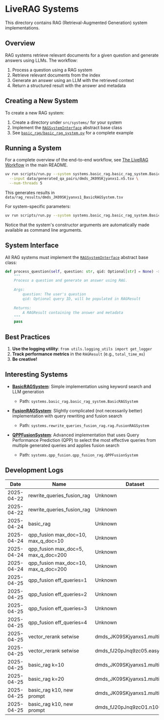 # LiveRAG Systems

This directory contains RAG (Retrieval-Augmented Generation) system implementations.

## Overview

RAG systems retrieve relevant documents for a given question and generate answers using LLMs. The workflow:

1. Process a question using a RAG system
2. Retrieve relevant documents from the index
3. Generate an answer using an LLM with the retrieved context
4. Return a structured result with the answer and metadata

## Creating a New System

To create a new RAG system:

1. Create a directory under `src/systems/` for your system
2. Implement the [`RAGSystemInterface`](./rag_system_interface.py) abstract base class
3. See [`basic_rag/basic_rag_system.py`](./basic_rag/basic_rag_system.py) for a complete example

## Running a System

For a complete overview of the end-to-end workflow, see [The LiveRAG Workflow](../../README.md#the-liverag-workflow) in the main README.

```bash
uv run scripts/run.py --system systems.basic_rag.basic_rag_system.BasicRAGSystem \
  --input data/generated_qa_pairs/dmds_JK09SKjyanxs1.n5.tsv \
  --num-threads 5
```

This generates results in `data/rag_results/dmds_JK09SKjyanxs1_BasicRAGSystem.tsv`

For system-specific parameters:

```bash
uv run scripts/run.py --system systems.basic_rag.basic_rag_system.BasicRAGSystem --help
```

Notice that the system's constructor arguments are automatically made available as command line arguments.

## System Interface

All RAG systems must implement the [`RAGSystemInterface`](./rag_system_interface.py) abstract base class:

```python
def process_question(self, question: str, qid: Optional[str] = None) -> RAGResult:
    """
    Process a question and generate an answer using RAG.
    
    Args:
        question: The user's question
        qid: Optional query ID, will be populated in RAGResult
        
    Returns:
        A RAGResult containing the answer and metadata
    """
    pass
```

## Best Practices

1. **Use the logging utility**: `from utils.logging_utils import get_logger`
2. **Track performance metrics** in the `RAGResult` (e.g., `total_time_ms`)
3. **Be creative!**

## Interesting Systems

- **[BasicRAGSystem](./basic_rag/basic_rag_system.py)**: Simple implementation using keyword search and LLM generation
  - Path: `systems.basic_rag.basic_rag_system.BasicRAGSystem`

- **[FusionRAGSystem](./rewrite_queries_fusion_rag/rag.py)**: Slightly complicated (not necessarily better) implementation with query rewriting and fusion search
  - Path: `systems.rewrite_queries_fusion_rag.rag.FusionRAGSystem`

- **[QPPFusionSystem](./qpp_fusion/qpp_fusion_rag.py)**: Advanced implementation that uses Query Performance Prediction (QPP) to select the most effective queries from multiple generated queries and applies fusion search
  - Path: `systems.qpp_fusion.qpp_fusion_rag.QPPFusionSystem`

## Development Logs

| Date | Name | Dataset | Relevance | Faithfulness |
|------|------|---------|--------------------:|----------------------:|
| 2025-04-22 | rewrite_queries_fusion_rag | Unknown | 1.57 | 0.57 |
| 2025-04-22 | rewrite_queries_fusion_rag | Unknown | 1.50 | 0.66 |
| 2025-04-24 | basic_rag | Unknown | 1.51 | 0.43 |
| 2025-04-24 | qpp_fusion max_doc=10, max_q_doc=10 | Unknown | 1.57 | 0.64 |
| 2025-04-24 | qpp_fusion max_doc=5, max_q_doc=200 | Unknown | 1.34 | 0.63 |
| 2025-04-24 | qpp_fusion max_doc=10, max_q_doc=200 | Unknown | 1.36 | 0.56 |
| 2025-04-25 | qpp_fusion eff_queries=1 | Unknown | 1.25 | 0.55 |
| 2025-04-25 | qpp_fusion eff_queries=2 | Unknown | 1.34 | 0.5 |
| 2025-04-25 | qpp_fusion eff_queries=3 | Unknown | 1.33 | 0.64 |
| 2025-04-25 | qpp_fusion eff_queries=4 | Unknown | 1.42 | 0.58 |
| 2025-04-25 | vector_rerank setwise | dmds_JK09SKjyanxs1.multi.n5.tsv | 0.6 | 0 |
| 2025-04-25 | vector_rerank setwise | dmds_fJ20pJnq9zc05.easy.n5.tsv | 1.6 | 0.4 |
| 2025-04-25 | basic_rag k=10 | dmds_JK09SKjyanxs1.multi.n5.tsv | 1.0 | 0.4 |
| 2025-04-25 | basic_rag k=20 | dmds_JK09SKjyanxs1.multi.n5.tsv | 1.0 | 0.4 |
| 2025-04-25 | basic_rag k10, new prompt | dmds_JK09SKjyanxs1.multi.n5.tsv | 1.2 | 0.8 |
| 2025-04-25 | basic_rag k10, new prompt | dmds_fJ20pJnq9zcO1.n100.tsv | 1.41 | 0.59 |
